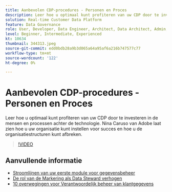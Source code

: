 ```yaml
---
title: Aanbevolen CDP-procedures - Personen en Proces
description: Leer hoe u optimaal kunt profiteren van uw CDP door te investeren in de mensen en processen achter de technologie. Nina Caruso van Adobe deelt hoe u uw organisatie kunt instellen ... (beschrijvingen moeten tussen 60 en 160 tekens lang zijn)
solution: Real-time Customer Data Platform
feature: Data Governance
role: User, Developer, Data Engineer, Architect, Data Architect, Admin, Leader
level: Beginner, Intermediate, Experienced
kt: 10634
thumbnail: 344313.jpeg
source-git-commit: edd0bdb28a9b3d065a64a95af6a216b747577c77
workflow-type: tm+mt
source-wordcount: '122'
ht-degree: 0%

---
```


# Aanbevolen CDP-procedures - Personen en Proces

Leer hoe u optimaal kunt profiteren van uw CDP door te investeren in de mensen en processen achter de technologie. Nina Caruso van Adobe laat zien hoe u uw organisatie kunt instellen voor succes en hoe u de organisatiestructuren kunt afbreken.

>[!VIDEO](https://video.tv.adobe.com/v/344313/?quality=12&learn=on)

## Aanvullende informatie

* [Stroomlijnen van uw eerste module voor gegevensbeheer](first-mile.md)
* [De rol van de Markering als Data Steward verhogen](https://experienceleague.adobe.com/docs/platform-learn/tutorials/privacy/elevating-the-marketers-role-as-a-data-steward.html)
* [10 overwegingen voor Verantwoordelijk beheer van klantgegevens](https://experienceleague.adobe.com/docs/platform-learn/tutorials/privacy/ten-considerations-for-responsible-customer-data-management.html)

